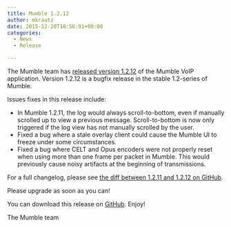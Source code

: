 ```yaml
---
title: Mumble 1.2.12
author: mkrautz
date: 2015-12-20T18:56:01+00:00
categories:
  - News
  - Release

---
```

<img class="alignleft size-full wp-image-232" title="Mumblesoftwarelogo" src="http://mumble.sourceforge.net/w/logo.png" alt="" />The Mumble team has [released version 1.2.12][1] of the Mumble VoIP application. Version 1.2.12 is a bugfix release in the stable 1.2-series of Mumble.

<!--more-->

Issues fixes in this release include:

  * In Mumble 1.2.11, the log would always scroll-to-bottom, even if manually scrolled up to view a previous message. Scroll-to-bottom is now only triggered if the log view has not manually scrolled by the user.
  * Fixed a bug where a stale overlay client could cause the Mumble UI to freeze under some circumstances.
  * Fixed a bug where CELT and Opus encoders were not properly reset when using more than one frame per packet in Mumble. This would previously cause noisy artifacts at the beginning of transmissions.

For a full changelog, please see [the diff between 1.2.11 and 1.2.12 on GitHub][2].

Please upgrade as soon as you can!

You can download this release on [GitHub][3]. Enjoy!

The Mumble team

 [1]: https://github.com/mumble-voip/mumble/releases/tag/1.2.12
 [2]: https://github.com/mumble-voip/mumble/compare/1.2.11...1.2.12
 [3]: https://github.com/mumble-voip/mumble/releases/tag/1.2.12 "https://github.com/mumble-voip/mumble/releases/tag/1.2.12"